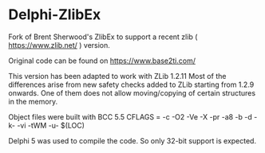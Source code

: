 # Delphi-ZlibEx
Fork of Brent Sherwood's ZlibEx to support a recent zlib ( https://www.zlib.net/ ) version.

Original code can be found on https://www.base2ti.com/

This version has been adapted to work with ZLib 1.2.11
Most of the differences arise from new safety checks added to ZLib starting from 1.2.9 onwards. One of them does not allow moving/copying of certain structures in the memory.

Object files were built with BCC 5.5 
CFLAGS = -c -O2 -Ve -X -pr -a8 -b -d -k- -vi -tWM -u- $(LOC)

Delphi 5 was used to compile the code. So only 32-bit support is expected.

